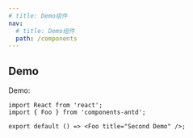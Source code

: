 ```yaml
---
# title: Demo组件
nav:
  # title: Demo组件
  path: /components
---
```


## Demo

Demo:

```tsx
import React from 'react';
import { Foo } from 'components-antd';

export default () => <Foo title="Second Demo" />;
```

<!-- More skills for writing demo: https://d.umijs.org/guide/basic#write-component-demo -->
